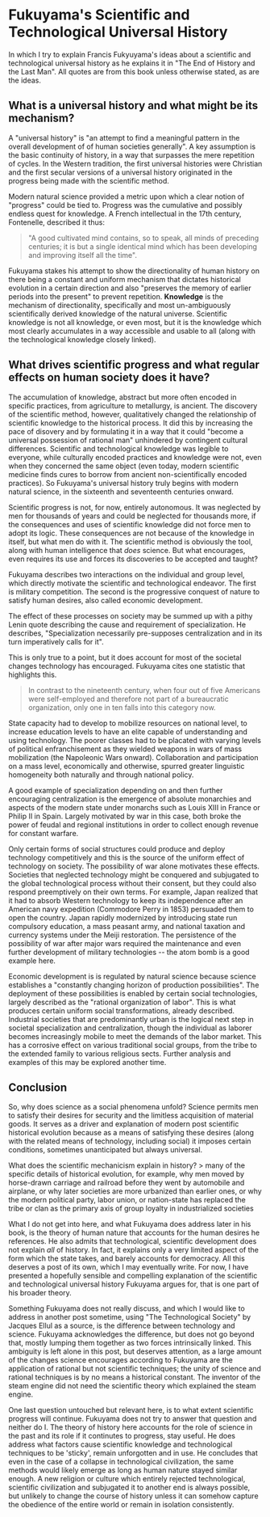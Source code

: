 # Fukuyama's Scientific and Technological Universal History

In which I try to explain Francis Fukyuyama's ideas about a scientific and technological universal history as he explains it in "The End of History and the Last Man". All quotes are from this book unless otherwise stated, as are the ideas.


## What is a universal history and what might be its mechanism?

A "universal history" is "an attempt to find a meaningful pattern in the overall development of of human societies generally". A key assumption is the basic continuity of history, in a way that surpasses the mere repetition of cycles. In the Western tradition, the first universal histories were Christian and the first secular versions of a universal history originated in the progress being made with the scientific method. 

Modern natural science provided a metric upon which a clear notion of "progress" could be tied to. Progress was the cumulative and possibly endless quest for knowledge. A French intellectual in the 17th century, Fontenelle, described it thus: 
   
   > "A good cultivated mind contains, so to speak, all minds of preceding centuries; it is but a single identical mind which has been developing and improving itself all the time". 

Fukuyama stakes his attempt to show the directionality of human history on there being a constant and uniform mechanism that dictates historical evolution in a certain direction and also "preserves the memory of earlier periods into the present" to prevent repetition. __Knowledge__ is the mechanism of directionality, specifically and most un-ambiguously scientifically derived knowledge of the natural universe. Scientific knowledge is not all knowledge, or even most, but it is the knowledge which most clearly accumulates in a way accessible and usable to all (along with the technological knowledge closely linked).
   

## What drives scientific progress and what regular effects on human society does it have?
        
The accumulation of knowledge, abstract but more often encoded in specific practices, from agriculture to metallurgy, is ancient. The discovery of the scientific method, however, qualitatively changed the relationship of scientific knowledge to the historical process. It did this by increasing the pace of disovery and by formulating it in a way that it could "become a universal possession of rational man" unhindered by contingent cultural differences. Scientific and technological knowledge was legible to everyone, while culturally encoded practices and knowledge were not, even when they concerned the same object (even today, modern scientific medicine finds cures to borrow from ancient non-scientifically encoded practices). So Fukuyama's universal history truly begins with modern natural science, in the sixteenth and seventeenth centuries onward. 

Scientific progress is not, for now, entirely autonomous. It was neglected by men for thousands of years and could be neglected for thousands more, if the consequences and uses of scientific knowledge did not force men to adopt its logic. These consequences are not because of the knowledge in itself, but what men do with it. The scientific method is obviously the tool, along with human intelligence that _does_ science. But what encourages, even requires its use and forces its discoveries to be accepted and taught?
 
Fukuyama describes two interactions on the individual and group level, which directly motivate the scientific and technological endeavor. The first is military competition. The second is the progressive conquest of nature to satisfy human desires, also called economic development. 

The effect of these processes on society may be summed up with a pithy Lenin quote describing the cause and requirement of specialization. He describes, "Specialization necessarily pre-supposes centralization and in its turn imperatively calls for it". 
   
This is only true to a point, but it does account for most of the societal changes technology has encouraged. Fukuyama cites one statistic that highlights this.

  > In contrast to the nineteenth century, when four out of five Americans were self-employed and therefore not part of a bureaucratic organization, only one in ten falls into this category now. 
        
State capacity had to develop to mobilize resources on national level, to increase education levels to have an elite capable of understanding and using technology. The poorer classes had to be placated with varying levels of political enfranchisement as they wielded weapons in wars of mass mobilization (the Napoleonic Wars onward). Collaboration and participation on a mass level, economically and otherwise, spurred greater linguistic homogeneity both naturally and through national policy. 
  
 A good example of specialization depending on and then further encouraging centralization is the emergence of absolute monarchies and aspects of the modern state under monarchs such as Louis XIII in France or Philip II in Spain. Largely motivated by war in this case, both broke the power of feudal and regional institutions in order to collect enough revenue for constant warfare. 

Only certain forms of social structures could produce and deploy technology competitively and this is the source of the uniform effect of technology on society. The possibility of war alone motivates these effects. Societies that neglected technology might be conquered and subjugated to the global technological process without their consent, but they could also respond preemptively on their own terms. For example, Japan realized that it had to absorb Western technology to keep its independence after an American navy expedition (Commodore Perry in 1853) persuaded them to open the country. Japan rapidly modernized by introducing state run compulsory education, a mass peasant army, and national taxation and currency systems under the Meiji restoration. The persistence of the possibility of war after major wars required the maintenance and even further development of military technologies  -- the atom bomb is a good example here. 
 
Economic development is is regulated by natural science because science establishes a "constantly changing horizon of production possibilities". The deployment of these possibilities is enabled by certain social technologies, largely described as the "rational organization of labor". This is what produces certain uniform social transformations, already described. Industrial societies that are predominantly urban is the logical next step in societal specialization and centralization, though the individual as laborer becomes increasingly mobile to meet the demands of the labor market. This has a corrosive effect on various traditional social groups, from the tribe to the extended family to various religious sects. Further analysis and examples of this may be explored another time. 

## Conclusion

So, why does science as a social phenomena unfold? Science permits men to satisfy their desires for security and the limitless acquisition of material goods. It serves as a driver and explanation of modern post scientific historical evolution because as a means of satisfying these desires (along with the related means of technology, including social) it imposes certain conditions, sometimes unanticipated but always universal. 
 
 What does the scientific mechanicism explain in history? 
         > many of the specific details of historical evolution, for example, why men moved by horse-drawn carriage and railroad before they went by automobile and airplane, or why later societies are more urbanized than earlier ones, or why the modern political party, labor union, or nation-state has replaced the tribe or clan as the primary axis of group loyalty in industrialized societies
         
 What I do not get into here, and what Fukuyama does address later in his book, is the theory of human nature that accounts for the human desires he references. He also admits that technological, scientific development does not explain _all_ of history. In fact, it explains only a very limited aspect of the form which the state takes, and barely accounts for democracy. All this deserves a post of its own, which I may eventually write. For now, I have presented a hopefully sensible and compelling explanation of the scientific and technological universal history Fukuyama argues for, that is one part of his broader theory. 
 
Something Fukuyama does not really discuss, and which I would like to address in another post sometime, using "The Technological Society" by Jacques Ellul as a source, is the difference between technology and science. Fukuyama acknowledges the difference, but does not go beyond that, mostly lumping them together as two forces intrinsically linked. This ambiguity is left alone in this post, but deserves attention, as a large amount of the changes science encourages according to Fukuyama are the application of rational but not scientific techniques; the unity of science and rational techniques is by no means a historical constant. The inventor of the steam engine did not need the scientific theory which explained the steam engine. 

One last question untouched but relevant here, is to what extent scientific progress will continue. Fukuyama does not try to answer that question and neither do I. The theory of history here accounts for the role of science in the past and its role if it continutes to progress, stay useful. He does address what factors cause scientific knowledge and technological techniques to be 'sticky', remain unforgotten and in use. He concludes that even in the case of a collapse in technological civilization, the same methods would likely emerge as long as human nature stayed similar enough. A new religion or culture which entirely rejected technological, scientific civilization and subjugated it to another end is always possible, but unlikely to change the course of history unless it can somehow capture the obedience of the entire world or remain in isolation consistently. 
